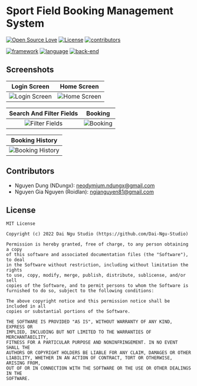 # Sport Field Booking Management System

[![Open Source Love](https://badges.frapsoft.com/os/v1/open-source.svg?v=102)](#License)
[![License](https://img.shields.io/badge/license-MIT-blue.svg)](#License)
[![contributors](https://img.shields.io/badge/contributors-2-1d9583)](#Contributors)

[![framework](https://img.shields.io/badge/Flutter-v3.0.5-46D1FD)](https://flutter.dev/)
[![language](https://img.shields.io/badge/Dart-v2.17.6-04599D)](https://dart.dev/)
[![back-end](https://img.shields.io/badge/back-end-46D1FD)](https://github.com/Dai-Ngu-Studio/sfbms)

## Screenshots

| Login Screen | Home Screen |
|:---------:|:---------:|
|![Login Screen](https://github.com/Dai-Ngu-Studio/sfbms_mobile/blob/main/screenshots/login.gif) | ![Home Screen](https://github.com/Dai-Ngu-Studio/sfbms_mobile/blob/main/screenshots/home.gif) |

| Search And Filter Fields | Booking |
|:---------:|:---------:|
|![Filter Fields](https://github.com/Dai-Ngu-Studio/sfbms_mobile/blob/main/screenshots/search_filter.gif) | ![Booking](https://github.com/Dai-Ngu-Studio/sfbms_mobile/blob/main/screenshots/booking.gif) |

| Booking History |
|:---------:|
|![Booking History](https://github.com/Dai-Ngu-Studio/sfbms_mobile/blob/main/screenshots/booking_history.gif) |

## Contributors 
- Nguyen Dung (NDungx): neodymium.ndungx@gmail.com
- Nguyen Gia Nguyen (Roidlan): ngianguyen81@gmail.com

## License
    
    MIT License

    Copyright (c) 2022 Dai Ngu Studio (https://github.com/Dai-Ngu-Studio)

    Permission is hereby granted, free of charge, to any person obtaining a copy
    of this software and associated documentation files (the "Software"), to deal
    in the Software without restriction, including without limitation the rights
    to use, copy, modify, merge, publish, distribute, sublicense, and/or sell
    copies of the Software, and to permit persons to whom the Software is
    furnished to do so, subject to the following conditions:

    The above copyright notice and this permission notice shall be included in all
    copies or substantial portions of the Software.

    THE SOFTWARE IS PROVIDED "AS IS", WITHOUT WARRANTY OF ANY KIND, EXPRESS OR
    IMPLIED, INCLUDING BUT NOT LIMITED TO THE WARRANTIES OF MERCHANTABILITY,
    FITNESS FOR A PARTICULAR PURPOSE AND NONINFRINGEMENT. IN NO EVENT SHALL THE
    AUTHORS OR COPYRIGHT HOLDERS BE LIABLE FOR ANY CLAIM, DAMAGES OR OTHER
    LIABILITY, WHETHER IN AN ACTION OF CONTRACT, TORT OR OTHERWISE, ARISING FROM,
    OUT OF OR IN CONNECTION WITH THE SOFTWARE OR THE USE OR OTHER DEALINGS IN THE
    SOFTWARE.